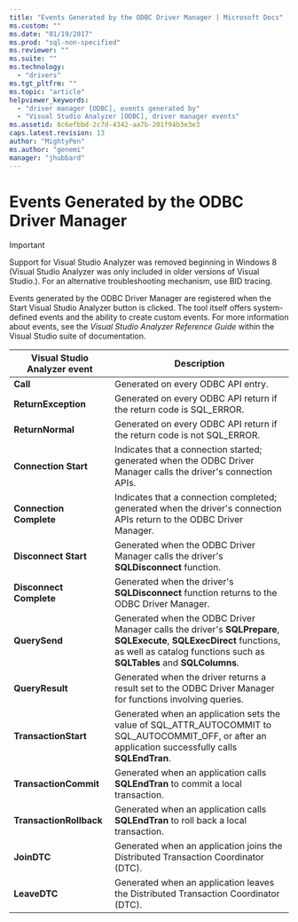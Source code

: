 ```yaml
---
title: "Events Generated by the ODBC Driver Manager | Microsoft Docs"
ms.custom: ""
ms.date: "01/19/2017"
ms.prod: "sql-non-specified"
ms.reviewer: ""
ms.suite: ""
ms.technology: 
  - "drivers"
ms.tgt_pltfrm: ""
ms.topic: "article"
helpviewer_keywords: 
  - "driver manager [ODBC], events generated by"
  - "Visual Studio Analyzer [ODBC], driver manager events"
ms.assetid: 8c6efbbd-2c7d-4342-aa7b-201f94b3e3e3
caps.latest.revision: 13
author: "MightyPen"
ms.author: "genemi"
manager: "jhubbard"
---
```

# Events Generated by the ODBC Driver Manager
> [!IMPORTANT]  
>  Support for Visual Studio Analyzer was removed beginning in Windows 8 (Visual Studio Analyzer was only included in older versions of Visual Studio.). For an alternative troubleshooting mechanism, use BID tracing.  
  
 Events generated by the ODBC Driver Manager are registered when the Start Visual Studio Analyzer button is clicked. The tool itself offers system-defined events and the ability to create custom events. For more information about events, see the *Visual Studio Analyzer Reference Guide* within the Visual Studio suite of documentation.  
  
|Visual Studio Analyzer event|Description|  
|----------------------------------|-----------------|  
|**Call**|Generated on every ODBC API entry.|  
|**ReturnException**|Generated on every ODBC API return if the return code is SQL_ERROR.|  
|**ReturnNormal**|Generated on every ODBC API return if the return code is not SQL_ERROR.|  
|**Connection Start**|Indicates that a connection started; generated when the ODBC Driver Manager calls the driver's connection APIs.|  
|**Connection Complete**|Indicates that a connection completed; generated when the driver's connection APIs return to the ODBC Driver Manager.|  
|**Disconnect Start**|Generated when the ODBC Driver Manager calls the driver's **SQLDisconnect** function.|  
|**Disconnect Complete**|Generated when the driver's **SQLDisconnect** function returns to the ODBC Driver Manager.|  
|**QuerySend**|Generated when the ODBC Driver Manager calls the driver's **SQLPrepare**, **SQLExecute**, **SQLExecDirect** functions, as well as catalog functions such as **SQLTables** and **SQLColumns**.|  
|**QueryResult**|Generated when the driver returns a result set to the ODBC Driver Manager for functions involving queries.|  
|**TransactionStart**|Generated when an application sets the value of SQL_ATTR_AUTOCOMMIT to SQL_AUTOCOMMIT_OFF, or after an application successfully calls **SQLEndTran**.|  
|**TransactionCommit**|Generated when an application calls **SQLEndTran** to commit a local transaction.|  
|**TransactionRollback**|Generated when an application calls **SQLEndTran** to roll back a local transaction.|  
|**JoinDTC**|Generated when an application joins the Distributed Transaction Coordinator (DTC).|  
|**LeaveDTC**|Generated when an application leaves the Distributed Transaction Coordinator (DTC).|